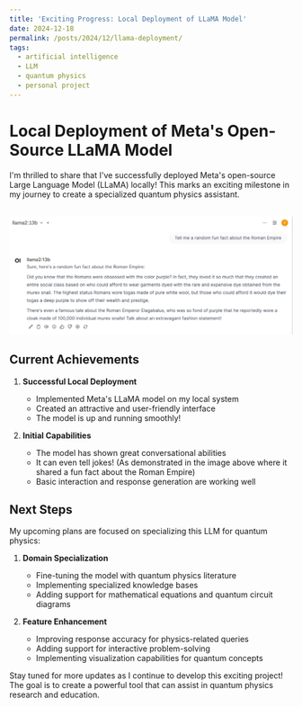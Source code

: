 ```yaml
---
title: 'Exciting Progress: Local Deployment of LLaMA Model'
date: 2024-12-18
permalink: /posts/2024/12/llama-deployment/
tags:
  - artificial intelligence
  - LLM
  - quantum physics
  - personal project
---
```


# Local Deployment of Meta's Open-Source LLaMA Model

I'm thrilled to share that I've successfully deployed Meta's open-source Large Language Model (LLaMA) locally! This marks an exciting milestone in my journey to create a specialized quantum physics assistant.

<br/><img src='/LLMprogress/implementation1.png' > 

## Current Achievements

1. **Successful Local Deployment**
   - Implemented Meta's LLaMA model on my local system
   - Created an attractive and user-friendly interface
   - The model is up and running smoothly!

2. **Initial Capabilities**
   - The model has shown great conversational abilities
   - It can even tell jokes! (As demonstrated in the image above where it shared a fun fact about the Roman Empire)
   - Basic interaction and response generation are working well

## Next Steps

My upcoming plans are focused on specializing this LLM for quantum physics:

1. **Domain Specialization**
   - Fine-tuning the model with quantum physics literature
   - Implementing specialized knowledge bases
   - Adding support for mathematical equations and quantum circuit diagrams

2. **Feature Enhancement**
   - Improving response accuracy for physics-related queries
   - Adding support for interactive problem-solving
   - Implementing visualization capabilities for quantum concepts

Stay tuned for more updates as I continue to develop this exciting project! The goal is to create a powerful tool that can assist in quantum physics research and education.
